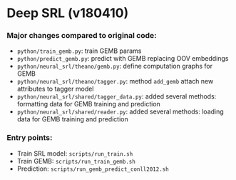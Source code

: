 # Deep SRL (v180410)

### Major changes compared to original code:
+ ```python/train_gemb.py```: train GEMB params
+ ```python/predict_gemb.py```: predict with GEMB replacing OOV embeddings
+ ```python/neural_srl/theano/gemb.py```: define computation graphs for GEMB
+ ```python/neural_srl/theano/tagger.py```: method ```add_gemb``` attach new attributes to tagger model
+ ```python/neural_srl/shared/tagger_data.py```: added several methods: formatting data for GEMB training and prediction
+ ```python/neural_srl/shared/reader.py```: added several methods: loading data for GEMB training and prediction

### Entry points:
+ Train SRL model: ```scripts/run_train.sh```
+ Train GEMB: ```scripts/run_train_gemb.sh```
+ Prediction: ```scripts/run_gemb_predict_conll2012.sh```